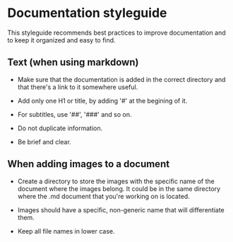 # Documentation styleguide

This styleguide recommends best practices to improve documentation and to keep it organized and easy to find. 

## Text (when using markdown)

* Make sure that the documentation is added in the correct directory and that there's a link to it somewhere useful.

* Add only one H1 or title, by adding '#' at the begining of it.

* For subtitles, use '##', '###' and so on.

* Do not duplicate information.

* Be brief and clear.


## When adding images to a document

* Create a directory to store the images with the specific name of the document where the images belong. It could be in the same directory where the .md document that you're working on is located.

* Images should have a specific, non-generic name that will differentiate them.

* Keep all file names in lower case.